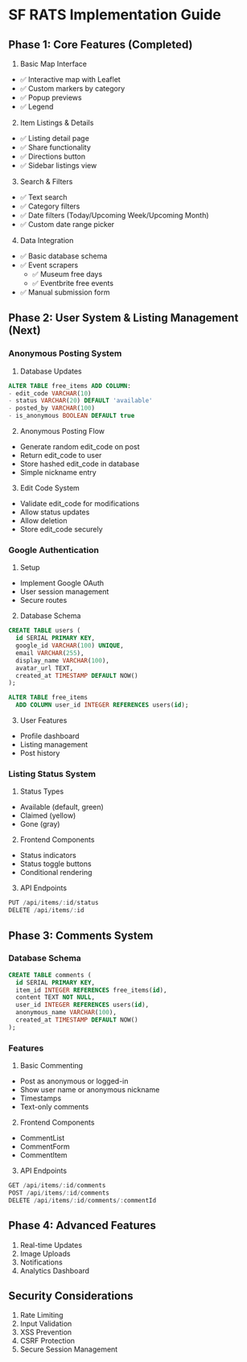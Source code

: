 # SF RATS Implementation Guide

## Phase 1: Core Features (Completed)
1. Basic Map Interface
- ✅ Interactive map with Leaflet
- ✅ Custom markers by category
- ✅ Popup previews
- ✅ Legend

2. Item Listings & Details
- ✅ Listing detail page
- ✅ Share functionality
- ✅ Directions button
- ✅ Sidebar listings view

3. Search & Filters
- ✅ Text search
- ✅ Category filters
- ✅ Date filters (Today/Upcoming Week/Upcoming Month)
- ✅ Custom date range picker

4. Data Integration
- ✅ Basic database schema
- ✅ Event scrapers
  - ✅ Museum free days
  - ✅ Eventbrite free events
- ✅ Manual submission form

## Phase 2: User System & Listing Management (Next)

### Anonymous Posting System
1. Database Updates
```sql
ALTER TABLE free_items ADD COLUMN:
- edit_code VARCHAR(10)
- status VARCHAR(20) DEFAULT 'available'
- posted_by VARCHAR(100)
- is_anonymous BOOLEAN DEFAULT true
```

2. Anonymous Posting Flow
- Generate random edit_code on post
- Return edit_code to user
- Store hashed edit_code in database
- Simple nickname entry

3. Edit Code System
- Validate edit_code for modifications
- Allow status updates
- Allow deletion
- Store edit_code securely

### Google Authentication
1. Setup
- Implement Google OAuth
- User session management
- Secure routes

2. Database Schema
```sql
CREATE TABLE users (
  id SERIAL PRIMARY KEY,
  google_id VARCHAR(100) UNIQUE,
  email VARCHAR(255),
  display_name VARCHAR(100),
  avatar_url TEXT,
  created_at TIMESTAMP DEFAULT NOW()
);

ALTER TABLE free_items
  ADD COLUMN user_id INTEGER REFERENCES users(id);
```

3. User Features
- Profile dashboard
- Listing management
- Post history

### Listing Status System
1. Status Types
- Available (default, green)
- Claimed (yellow)
- Gone (gray)

2. Frontend Components
- Status indicators
- Status toggle buttons
- Conditional rendering

3. API Endpoints
```typescript
PUT /api/items/:id/status
DELETE /api/items/:id
```

## Phase 3: Comments System

### Database Schema
```sql
CREATE TABLE comments (
  id SERIAL PRIMARY KEY,
  item_id INTEGER REFERENCES free_items(id),
  content TEXT NOT NULL,
  user_id INTEGER REFERENCES users(id),
  anonymous_name VARCHAR(100),
  created_at TIMESTAMP DEFAULT NOW()
);
```

### Features
1. Basic Commenting
- Post as anonymous or logged-in
- Show user name or anonymous nickname
- Timestamps
- Text-only comments

2. Frontend Components
- CommentList
- CommentForm
- CommentItem

3. API Endpoints
```typescript
GET /api/items/:id/comments
POST /api/items/:id/comments
DELETE /api/items/:id/comments/:commentId
```

## Phase 4: Advanced Features
1. Real-time Updates
2. Image Uploads
3. Notifications
4. Analytics Dashboard

## Security Considerations
1. Rate Limiting
2. Input Validation
3. XSS Prevention
4. CSRF Protection
5. Secure Session Management 